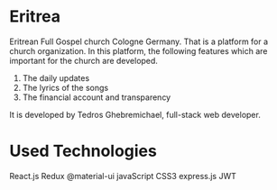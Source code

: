 # Eritrea

Eritrean Full Gospel church Cologne Germany. That is a platform for a church organization. In this platform, the following features which are important for the church are developed.
1. The daily updates
2. The lyrics of the songs
3. The financial account and transparency

It is developed by Tedros Ghebremichael, full-stack web developer.

# Used Technologies
React.js
Redux
@material-ui
javaScript
CSS3
express.js
JWT

